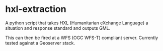 hxl-extraction
==============

A  python script that takes HXL (Humanitarian eXchange Language) a situation and response standard and outputs GML. 

This can then be fired at a WFS (OGC WFS-T) compliant server. Currently tested against a Geoserver stack.